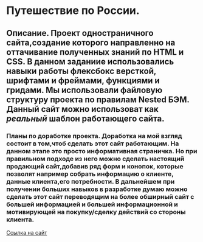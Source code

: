﻿# Путешествие по России.
## Описание.  Проект одностраничного сайта,создание которого  направленно на оттачивание полученных знаний по HTML и CSS.  В данном заданиие использовались навыки работы флексбокс версткой,  шрифтами и фреймами, функциями и гридами. Мы использовали файловую  структуру проекта по правилам Nested БЭМ.  Данный сайт можно использоват как  *реальный* шаблон работающего сайта. 
### Планы по доработке проекта.  Доработка на мой взгляд состоит в том,чтоб сделать  этот сайт **работающим**. На данном этапе это просто информативная страничка.  Но при правильном подходе из него можно сделать настоящий продающий  сайт,добавив ряд форм и конопок, которые позволят например  собрать информацию о клиенте, данные клиента,его потребности.  В дальнейшем при получении больших навыков в разработке  думаю можно сделать этот сайт переводящим на более обширный сайт  с большей информацией и большей информационной и мотивирующей  на покупку/сделку действий со стороны клиента.
[Ссылка на сайт](https://www.yandex.ru)
